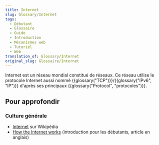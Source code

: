```yaml
---
title: Internet
slug: Glossary/Internet
tags:
  - Débutant
  - Glossaire
  - Guide
  - Introduction
  - Mécanismes web
  - Tutoriel
  - Web
translation_of: Glossary/Internet
original_slug: Glossaire/Internet
---
```

Internet est un réseau mondial constitué de réseaux. Ce réseau utilise le protocole Internet aussi nommé {{glossary("TCP")}}/{{glossary("IPv6", "IP")}} d'après ses principaux {{glossary("Protocol", "protocoles")}}.

## Pour approfondir

### Culture générale

- [Internet](http://fr.wikipedia.org/wiki/Internet) sur Wikipédia
- [How the Internet works](/fr/Learn/How_the_Internet_works) (introduction pour les débutants, article en anglais)
